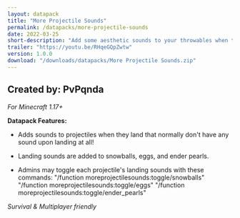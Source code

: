 ```yaml
---
layout: datapack
title: "More Projectile Sounds"
permalink: /datapacks/more-projectile-sounds
date: 2022-03-25
short-description: "Add some aesthetic sounds to your throwables when they land!"
trailer: "https://youtu.be/RHqeGQpZwtw"
version: 1.0.0
download: "/downloads/datapacks/More Projectile Sounds.zip"
---
```

Created by: PvPqnda
-
*For Minecraft 1.17+*

**Datapack Features:**

- Adds sounds to projectiles when they land that normally don't have any sound upon landing at all!

- Landing sounds are added to snowballs, eggs, and ender pearls.

- Admins may toggle each projectile's landing sounds with these commands:
"/function moreprojectilesounds:toggle/snowballs"
"/function moreprojectilesounds:toggle/eggs"
"/function moreprojectilesounds:toggle/ender_pearls"

*Survival & Multiplayer friendly*